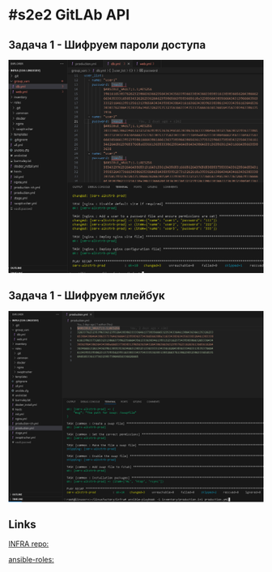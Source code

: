 # #s2e2 GitLAb API

## Задача 1 - Шифруем пароли доступа

![cript-pass](./img/s2e2-GitLab-cript-pass.PNG "GitLab-cript-pass")

## Задача 1 - Шифруем плейбук

![cript-playbook](./img/s2e2-GitLab-cript-playbook.PNG "cript-playbook")

## Links

[INFRA repo:](https://github.com/AleksTurbo/infra)

[ansible-roles:](https://github.com/AleksTurbo/ansible-roles)
